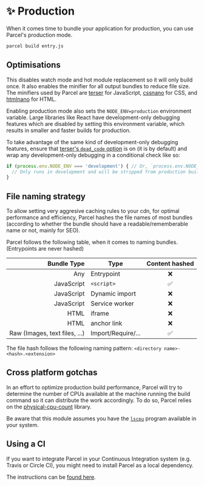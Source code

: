 # ✨ Production

When it comes time to bundle your application for production, you can use Parcel's production mode.

```bash
parcel build entry.js
```

## Optimisations

This disables watch mode and hot module replacement so it will only build once. It also enables the minifier for all output bundles to reduce file size. The minifiers used by Parcel are [terser](https://github.com/fabiosantoscode/terser) for JavaScript, [cssnano](http://cssnano.co) for CSS, and [htmlnano](https://github.com/posthtml/htmlnano) for HTML.

Enabling production mode also sets the `NODE_ENV=production` environment variable. Large libraries like React have development-only debugging features which are disabled by setting this environment variable, which results in smaller and faster builds for production.

To take advantage of the same kind of development-only debugging features, ensure that [terser's `dead_code` option](https://github.com/terser-js/terser#compress-options) is on (it is by default) and wrap any development-only debugging in a conditional check like so:

```js
if (process.env.NODE_ENV === 'development') { // Or, `process.env.NODE_ENV !== 'production'`
  // Only runs in development and will be stripped from production build.
}
```

## File naming strategy

To allow setting very aggresive caching rules to your cdn, for optimal performance and efficiency, Parcel hashes the file names of most bundles (according to whether the bundle should have a readable/rememberable name or not, mainly for SEO).

Parcel follows the following table, when it comes to naming bundles. (Entrypoints are never hashed)

|                   Bundle Type | Type               | Content hashed |
| ----------------------------: | ------------------ | :------------: |
|                           Any | Entrypoint         |       ❌       |
|                    JavaScript | `<script>`         |       ✅       |
|                    JavaScript | Dynamic import     |       ❌       |
|                    JavaScript | Service worker     |       ❌       |
|                          HTML | iframe             |       ❌       |
|                          HTML | anchor link        |       ❌       |
| Raw (Images, text files, ...) | Import/Require/... |       ✅       |

The file hash follows the following naming pattern: `<directory name>-<hash>.<extension>`

## Cross platform gotchas

In an effort to optimize production build performance, Parcel will try to determine the number of CPUs available at the machine running the build command so it can distribute the work accordingly. To do so, Parcel relies on the [physical-cpu-count](https://www.npmjs.com/package/physical-cpu-count) library.

Be aware that this module assumes you have the [`lscpu`](http://manpages.courier-mta.org/htmlman1/lscpu.1.html) program available in your system.

## Using a CI

If you want to integrate Parcel in your Continuous Integration system (e.g. Travis or Circle CI), you might need to install Parcel as a local dependency.

The instructions can be [found here](getting_started.html#adding-parcel-to-your-project).

